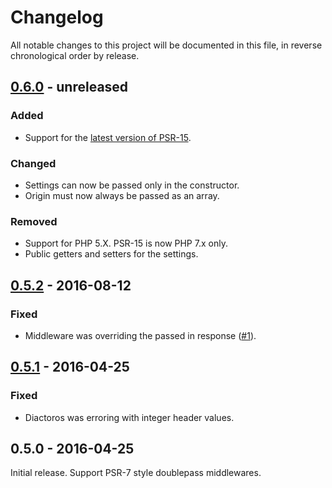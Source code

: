 # Changelog

All notable changes to this project will be documented in this file, in reverse chronological order by release.

## [0.6.0](https://github.com/tuupola/cors-middleware/compare/0.5.2...0.6.0) - unreleased
### Added
- Support for the [latest version of PSR-15](https://github.com/http-interop/http-server-middleware).

### Changed
- Settings can now be passed only in the constructor.
- Origin must now always be passed as an array.

### Removed
- Support for PHP 5.X. PSR-15 is now PHP 7.x only.
- Public getters and setters for the settings.

## [0.5.2](https://github.com/tuupola/cors-middleware/compare/0.5.1...0.5.2) - 2016-08-12
### Fixed
- Middleware was overriding the passed in response ([#1](https://github.com/tuupola/cors-middleware/issues/1)).

## [0.5.1](https://github.com/tuupola/cors-middleware/compare/0.5.0...0.5.1) - 2016-04-25
### Fixed
- Diactoros was erroring with integer header values.

## 0.5.0 - 2016-04-25
Initial release. Support PSR-7 style doublepass middlewares.
